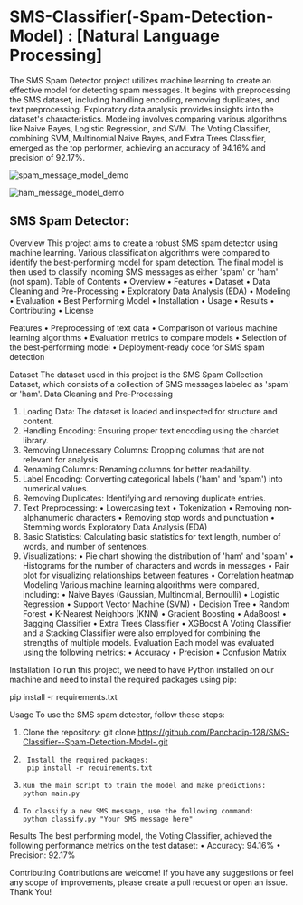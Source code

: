 # SMS-Classifier(-Spam-Detection-Model) : [Natural Language Processing]
The SMS Spam Detector project utilizes machine learning to create an effective model for detecting spam messages. It begins with preprocessing the SMS dataset, including handling encoding, removing duplicates, and text preprocessing. Exploratory data analysis provides insights into the dataset's characteristics.
Modeling involves comparing various algorithms like Naive Bayes, Logistic Regression, and SVM. The Voting Classifier, combining SVM, Multinomial Naive Bayes, and Extra Trees Classifier, emerged as the top performer, achieving an accuracy of 94.16% and precision of 92.17%.

![spam_message_model_demo](https://github.com/Panchadip-128/SMS-Classifier--Spam-Detection-Model-/assets/165953910/e9fa341e-b41d-4908-bfd3-d12a724cf7ed)


![ham_message_model_demo](https://github.com/Panchadip-128/SMS-Classifier--Spam-Detection-Model-/assets/165953910/76acd083-7023-4947-a7ab-b285c24165cb)



**SMS Spam Detector**:
------------------

Overview
This project aims to create a robust SMS spam detector using machine learning. Various classification algorithms were compared to identify the best-performing model for spam detection. The final model is then used to classify incoming SMS messages as either 'spam' or 'ham' (not spam).
Table of Contents
•	Overview
•	Features
•	Dataset
•	Data Cleaning and Pre-Processing
•	Exploratory Data Analysis (EDA)
•	Modeling
•	Evaluation
•	Best Performing Model
•	Installation
•	Usage
•	Results
•	Contributing
•	License

Features
•	Preprocessing of text data
•	Comparison of various machine learning algorithms
•	Evaluation metrics to compare models
•	Selection of the best-performing model
•	Deployment-ready code for SMS spam detection

Dataset
The dataset used in this project is the SMS Spam Collection Dataset, which consists of a collection of SMS messages labeled as 'spam' or 'ham'.
Data Cleaning and Pre-Processing
1.	Loading Data: The dataset is loaded and inspected for structure and content.
2.	Handling Encoding: Ensuring proper text encoding using the chardet library.
3.	Removing Unnecessary Columns: Dropping columns that are not relevant for analysis.
4.	Renaming Columns: Renaming columns for better readability.
5.	Label Encoding: Converting categorical labels ('ham' and 'spam') into numerical values.
6.	Removing Duplicates: Identifying and removing duplicate entries.
7.	Text Preprocessing:
•	Lowercasing text
•	Tokenization
•	Removing non-alphanumeric characters
•	Removing stop words and punctuation
•	Stemming words
Exploratory Data Analysis (EDA)
1.	Basic Statistics: Calculating basic statistics for text length, number of words, and number of sentences.
2.	Visualizations:
•	Pie chart showing the distribution of 'ham' and 'spam'
•	Histograms for the number of characters and words in messages
•	Pair plot for visualizing relationships between features
•	Correlation heatmap
Modeling
Various machine learning algorithms were compared, including:
•	Naive Bayes (Gaussian, Multinomial, Bernoulli)
•	Logistic Regression
•	Support Vector Machine (SVM)
•	Decision Tree
•	Random Forest
•	K-Nearest Neighbors (KNN)
•	Gradient Boosting
•	AdaBoost
•	Bagging Classifier
•	Extra Trees Classifier
•	XGBoost
A Voting Classifier and a Stacking Classifier were also employed for combining the strengths of multiple models.
Evaluation
Each model was evaluated using the following metrics:
•	Accuracy
•	Precision
•	Confusion Matrix


Installation
To run this project, we need to have Python installed on our machine and need to install the required packages using pip:

pip install -r requirements.txt 

Usage
To use the SMS spam detector, follow these steps:
1.	Clone the repository:
	git clone https://github.com/Panchadip-128/SMS-Classifier--Spam-Detection-Model-.git

2.      Install the required packages:
        pip install -r requirements.txt

3.     Run the main script to train the model and make predictions:
       python main.py

4.     To classify a new SMS message, use the following command:
       python classify.py "Your SMS message here"

Results
The best performing model, the Voting Classifier, achieved the following performance metrics on the test dataset:
•	Accuracy: 94.16%
•	Precision: 92.17%

Contributing
Contributions are welcome! If you have any suggestions or feel any scope of improvements, please create a pull request or open an issue. Thank You!



